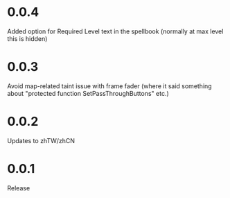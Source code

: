 # 0.0.4

Added option for Required Level text in the spellbook (normally at max level this is hidden)

# 0.0.3

Avoid map-related taint issue with frame fader (where it said something about "protected function SetPassThroughButtons" etc.)

# 0.0.2

Updates to zhTW/zhCN

# 0.0.1

Release